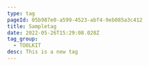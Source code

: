 ```yaml
---
type: tag
pageId: 05b987e0-a599-4523-abf4-9eb085a3c412
title: Sampletag
date: 2022-05-26T15:29:08.028Z
tag_group:
  - TOOLKIT
desc: This is a new tag
---
```


